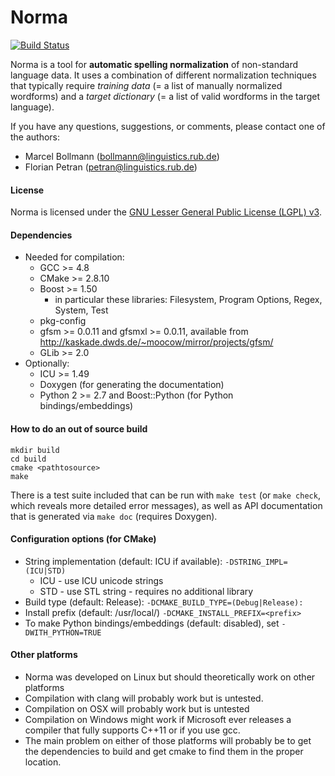 # Norma

[![Build Status](https://travis-ci.org/comphist/norma.svg?branch=master)](https://travis-ci.org/comphist/norma)

Norma is a tool for **automatic spelling normalization** of non-standard language data.  It
uses a combination of different normalization techniques that typically require
*training data* (= a list of manually normalized wordforms) and a *target
dictionary* (= a list of valid wordforms in the target language).

If you have any questions, suggestions, or comments, please contact one of the authors:

* Marcel Bollmann (<bollmann@linguistics.rub.de>)
* Florian Petran (<petran@linguistics.rub.de>)

#### License

Norma is licensed under the
[GNU Lesser General Public License (LGPL) v3](http://www.gnu.org/licenses/lgpl-3.0).

#### Dependencies

* Needed for compilation:
    * GCC >= 4.8
    * CMake >= 2.8.10
    * Boost >= 1.50
        * in particular these libraries: Filesystem, Program Options, Regex, System, Test
    * pkg-config
    * gfsm >= 0.0.11 and gfsmxl >= 0.0.11,
      available from http://kaskade.dwds.de/~moocow/mirror/projects/gfsm/
    * GLib >= 2.0
* Optionally:
    * ICU >= 1.49
    * Doxygen (for generating the documentation)
    * Python 2 >= 2.7 and Boost::Python (for Python bindings/embeddings)

#### How to do an out of source build

    mkdir build
    cd build
    cmake <pathtosource>
    make

There is a test suite included that can be run with `make test` (or `make check`, which reveals more detailed error
messages), as well as API documentation that is generated via `make doc` (requires Doxygen).

#### Configuration options (for CMake)

* String implementation (default: ICU if available):
    `-DSTRING_IMPL=(ICU|STD)`
    * ICU - use ICU unicode strings
    * STD - use STL string - requires no additional library
* Build type (default: Release):
    `-DCMAKE_BUILD_TYPE=(Debug|Release):`
* Install prefix (default: /usr/local/)
    `-DCMAKE_INSTALL_PREFIX=<prefix>`
* To make Python bindings/embeddings (default: disabled), set
    `-DWITH_PYTHON=TRUE`

#### Other platforms

* Norma was developed on Linux but should theoretically work on other platforms
* Compilation with clang will probably work but is untested.
* Compilation on OSX will probably work but is untested
* Compilation on Windows might work if Microsoft ever releases a compiler that fully supports C++11 or if you use gcc.
* The main problem on either of those platforms will probably be to get the dependencies to build and get cmake to find them in the proper location.

